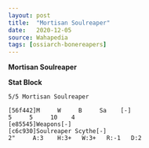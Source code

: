 ```yaml
---
layout: post
title:  "Mortisan Soulreaper"
date:   2020-12-05
source: Wahapedia
tags: [ossiarch-bonereapers]
---
```


**Mortisan Soulreaper**

**Stat Block**
```
5/5 Mortisan Soulreaper
```

```
[56f442]M     W     B     Sa    [-]
5     5     10    4     
[e85545]Weapons[-]
[c6c930]Soulreaper Scythe[-]
2"     A:3    H:3+   W:3+   R:-1   D:2   
```


